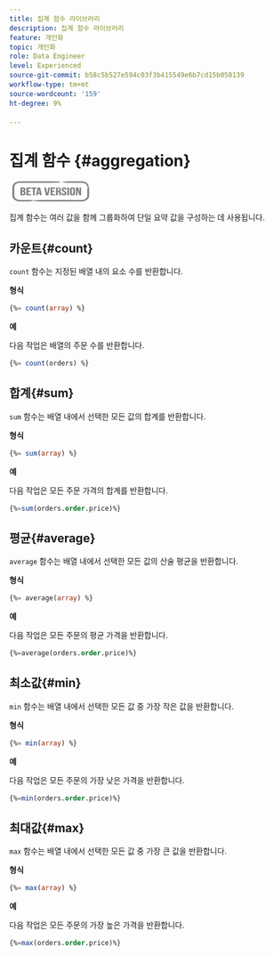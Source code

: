 ```yaml
---
title: 집계 함수 라이브러리
description: 집계 함수 라이브러리
feature: 개인화
topic: 개인화
role: Data Engineer
level: Experienced
source-git-commit: b58c5b527e594c03f3b415549e6b7cd15b050139
workflow-type: tm+mt
source-wordcount: '159'
ht-degree: 9%

---
```


# 집계 함수 {#aggregation}

![](../../assets/do-not-localize/badge.png)

집계 함수는 여러 값을 함께 그룹화하여 단일 요약 값을 구성하는 데 사용됩니다.

## 카운트{#count}

`count` 함수는 지정된 배열 내의 요소 수를 반환합니다.

**형식**

```sql
{%= count(array) %}
```

**예**

다음 작업은 배열의 주문 수를 반환합니다.

```sql
{%= count(orders) %}
```

## 합계{#sum}

`sum` 함수는 배열 내에서 선택한 모든 값의 합계를 반환합니다.

**형식**

```sql
{%= sum(array) %}
```

**예**

다음 작업은 모든 주문 가격의 합계를 반환합니다.

```sql
{%=sum(orders.order.price)%}
```

## 평균{#average}

`average` 함수는 배열 내에서 선택한 모든 값의 산술 평균을 반환합니다.

**형식**

```sql
{%= average(array) %}
```

**예**

다음 작업은 모든 주문의 평균 가격을 반환합니다.

```sql
{%=average(orders.order.price)%}
```

## 최소값{#min}

`min` 함수는 배열 내에서 선택한 모든 값 중 가장 작은 값을 반환합니다.

**형식**

```sql
{%= min(array) %}
```

**예**

다음 작업은 모든 주문의 가장 낮은 가격을 반환합니다.

```sql
{%=min(orders.order.price)%}
```

## 최대값{#max}

`max` 함수는 배열 내에서 선택한 모든 값 중 가장 큰 값을 반환합니다.

**형식**

```sql
{%= max(array) %}
```

**예**

다음 작업은 모든 주문의 가장 높은 가격을 반환합니다.

```sql
{%=max(orders.order.price)%}
```
